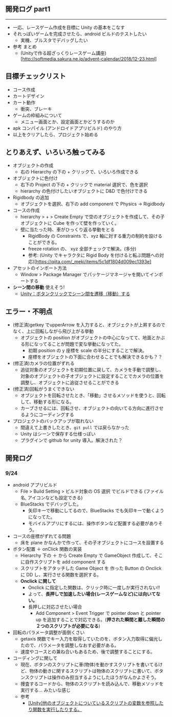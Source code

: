 ## 開発ログ part1
___
- 一応、レースゲーム作成を目標に Unity の基本をこなす
- それっぽいゲームを完成させたら、android ビルドのテストしたい
    - 実機、ブルスタでデバッグしたい
- 参考 まとめ
    - (Unityで作る超ざっくりレースゲーム講座)[http://softmedia.sakura.ne.jp/advent-calendar/2018/12-23.html]

## 目標チェックリスト
- コース作成
- カートデザイン
- カート動作
    - 衝突、ブレーキ
- ゲームの枠組みについて
    - メニュー画面とか、設定画面とかどうするのか
- apk コンパイル (アンドロイドアプリビルド) のやり方
- 以上をクリアしたら、プロジェクト始める

## とりあえず、いろいろ触ってみる
- オブジェクトの作成
    - 右の Hierarchy の下の + クリックで、いろいろ作成できる
- オブジェクトに色付け
    - 右下の Project の下の + クリックで material 選択で、色を選択
    - hierarchy の色付けしたいオブジェクトに D&D で色付けできる
- Rigidbody の追加
    - オブジェクトを選択、右下の add component で Physics -> Rigidbody
- コースの作成
    - hierarchy > + > Create Empty で空のオブジェクトを作成して、その子オブジェクトに Cube を作って壁を作っていく。
    - 壁に当たった時、車がひっくり返る挙動をとる
        - RigidBody の Constraints で、xyz 軸に対する重力の制約を設けることができる。
        - freeze rotation の、 xyz 全部チェックで解決。(多分)
        - 参考: (Unity でキャラクタに Rigid Body を付けると転ぶ問題への対応)[https://qiita.com/_meki/items/5c1df1804d009ec1393e]
- アセットのインポート方法
    - Window > Package Manager でパッケージマネージャを開いてインポートする
- **シーン間の移動** 使えそう!
    - [Unity：ボタンクリックでシーン間を遷移（移動）する](https://dianxnao.com/%E3%83%9C%E3%82%BF%E3%83%B3%E3%82%AF%E3%83%AA%E3%83%83%E3%82%AF%E3%81%A7%E3%82%B7%E3%83%BC%E3%83%B3%E9%96%93%E3%82%92%E9%81%B7%E7%A7%BB%EF%BC%88%E7%A7%BB%E5%8B%95%EF%BC%89%E3%81%99%E3%82%8B/)

## エラー・不明点
- (修正済)getkey でupperArrow を入力すると、オブジェクトが上昇するのでなく、上に回転しながら飛び上がる挙動
    - オブジェクトの position がオブジェクトの中心になってて、地面とかぶる形になってることが問題で変な挙動になってた。
        - 初期 position の y 座標を scale の半分にすることで解決。
        - 座標をオブジェクトの下面に合わせることでも解決できるかも？？
- (修正済)カメラの位置がずれる
    - 追従対象のオブジェクトを初期位置に戻して、カメラを手動で調整し、対象のオブジェクトの子オブジェクトに設定することでカメラの位置を調整し、オブジェクトに追従させることができる
- (修正済)回転がうまくできない
    - オブジェクトを回転させたとき、「移動」させるメソッドを使うと、回転して、移動する形になる。
    - カーブさせるには、回転させ、オブジェクトの向いてる方向に進行させるようにコーディングする
- プロジェクトのバックアップが取れない
    - 間違えて上書きしたとき、`git pull` では戻らなかった
    - Unity はシーンで保存する仕様っぽい
    - プラグインで github for unity 導入。解決された？

## 開発ログ
### 9/24
- android アプリビルド
    - File > Build Setting > ビルド対象の OS 選択 でビルドできる (ファイル名, アイコンなども設定できる)
    - BlueStacks でデバッグした。
        - 矢印キーで移動にしてるので、BlueStacks でも矢印キーで動くようになってた。
        - モバイルアプリにするには、操作ボタンなど配置する必要がありそう。
- コースの座標がずれてる問題
    - 床を plane かなんかで作って、その子オブジェクトにコースを設置する
- ボタン配置 ＋ onClick 関数の実装
    - Hierarchy 下の ＋ から Create Empty で GameObject 作成して、そこに自作スクリプトを add component する
    - スクリプトをアタッチした Game Object を 作った Button の Onclick に DD し、実行させる関数を選択する。
    - **Onclick に関して**
        - Onclick に指定した関数は、クリック時に一度しか実行されない!!
        - よって、**長押しで加速したい場合(レースゲームなど)には向いてない。**
        - 長押しに対応させたい場合
            - Add Component > Event Trigger で pointer down と pointer up を追加することで対応できる。(**押された瞬間と離した瞬間の２つのスクリプトが必要になる**)
- 回転のパラメータ調整が面倒くさい
    - getaxis 関数でキー入力を取得していたのを、ボタン入力取得に偏光したので、パラメータを調整しなおす必要がある。
    - 速度やコースとの兼ね合いもあるため、後で調整することにする。
- コーディングに関して
    - 現在、ボタンのスクリプトに車(物体)を動かすスクリプトを書いてるけど、物体の動きに関するスクリプトは物体のスクリプトに書いて、ボタンスクリプトは操作のみ担当するようにしたほうがなんかよさそう。
    - 捜査するコードから、物体のスクリプトを読み込んで、移動メソッドを実行する... みたいな感じ
    - 参考
        - [[Unity]他のオブジェクトについているスクリプトの変数を参照したり関数を実行したりする。](https://qiita.com/tsukasa_wear_parker/items/09d4bcc5af3556b9bb3a)